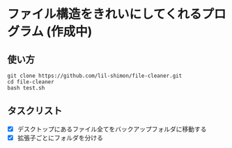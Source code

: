 # ファイル構造をきれいにしてくれるプログラム (作成中)

## 使い方

```shell
git clone https://github.com/lil-shimon/file-cleaner.git
cd file-cleaner
bash test.sh

```

## タスクリスト
- [x] デスクトップにあるファイル全てをバックアップフォルダに移動する
- [x] 拡張子ごとにフォルダを分ける
